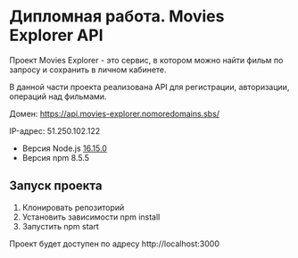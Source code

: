 # Дипломная работа. Movies Explorer API

Проект Movies Explorer - это сервис, в котором можно найти фильм по запросу и сохранить в личном кабинете. 

В данной части проекта реализована API для регистрации, авторизации, операций над фильмами.

Домен: https://api.movies-explorer.nomoredomains.sbs/

IP-адрес: 51.250.102.122

- Версия Node.js [16.15.0](https://nodejs.org/download/release/v16.15.0/)
- Версия npm 8.5.5
## Запуск проекта
1. Клонировать репозиторий
2. Установить зависимости npm install
3. Запустить npm start

Проект будет доступен по адресу http://localhost:3000
